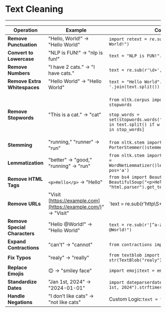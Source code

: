 # Text Cleaning

***

| **Operation**                 | **Example**                                                   | **Code Snippet**                                                                                                                                                              |
| ----------------------------- | ------------------------------------------------------------- | ----------------------------------------------------------------------------------------------------------------------------------------------------------------------------- |
| **Remove Punctuation**        | "Hello, World!" → "Hello World"                               | `import retext = re.sub(r'[^\w\s]', '', "Hello, World!")`                                                                                                                     |
| **Convert to Lowercase**      | "NLP is FUN!" → "nlp is fun!"                                 | `text = "NLP is FUN!".lower()`                                                                                                                                                |
| **Remove Numbers**            | "I have 2 cats." → "I have cats."                             | `text = re.sub(r'\d+', '', "I have 2 cats.")`                                                                                                                                 |
| **Remove Extra Whitespaces**  | "Hello World" → "Hello World"                                 | `text = "Hello World".strip()' '.join(text.split())`                                                                                                                          |
| **Remove Stopwords**          | "This is a cat." → "cat"                                      | <p><code>from nltk.corpus import stopwords</code></p><p><code>stop_words = set(stopwords.words('english'))words = [w for w in text.split() if w not in stop_words]</code></p> |
| **Stemming**                  | "running," "runner" → "run"                                   | `from nltk.stem import PorterStemmerstemmer = PorterStemmer()stemmer.stem("running")`                                                                                         |
| **Lemmatization**             | "better" → "good," "running" → "run"                          | `from nltk.stem import WordNetLemmatizerlemmatizer = WordNetLemmatizer()lemmatizer.lemmatize("better", pos='a')`                                                              |
| **Remove HTML Tags**          | `<p>Hello</p>` → "Hello"                                      | `from bs4 import BeautifulSouptext = BeautifulSoup("<p>Hello</p>", "html.parser").get_text()`                                                                                 |
| **Remove URLs**               | "Visit [https://example.com](https://example.com/)" → "Visit" | \`text = re.sub(r'http\S+                                                                                                                                                     |
| **Remove Special Characters** | "Hello @World!" → "Hello World"                               | `text = re.sub(r'[^a-zA-Z0-9\s]', '', "Hello @World!")`                                                                                                                       |
| **Expand Contractions**       | "can't" → "cannot"                                            | `from contractions import fixtext = fix("can't")`                                                                                                                             |
| **Fix Typos**                 | "realy" → "really"                                            | `from textblob import TextBlobtext = str(TextBlob("realy").correct())`                                                                                                        |
| **Replace Emojis**            | 😊 → "smiley face"                                            | `import emojitext = emoji.demojize("😊")`                                                                                                                                     |
| **Standardize Dates**         | "Jan 1st, 2024" → "2024-01-01"                                | `import dateparserdate = dateparser.parse("Jan 1st, 2024").strftime("%Y-%m-%d")`                                                                                              |
| **Handle Negations**          | "I don’t like cats" → "not like cats"                         | Custom Logic:`text = text.replace("don’t", "not")`                                                                                                                            |
